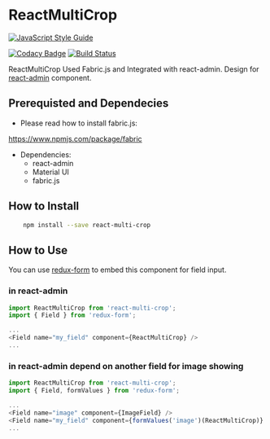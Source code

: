 # ReactMultiCrop


[![JavaScript Style Guide](https://cdn.rawgit.com/standard/standard/master/badge.svg)](https://github.com/standard/standard)

[![Codacy Badge](https://api.codacy.com/project/badge/Grade/0ea45a02956a4ca78eb39823c15b1cc8)](https://app.codacy.com/app/berviantoleo/ReactMultiCrop?utm_source=github.com&utm_medium=referral&utm_content=bervProject/ReactMultiCrop&utm_campaign=Badge_Grade_Settings)
[![Build Status](https://travis-ci.org/bervProject/ReactMultiCrop.svg?branch=master)](https://travis-ci.org/bervProject/ReactMultiCrop)

ReactMultiCrop Used Fabric.js and Integrated with react-admin. Design for [react-admin](https://github.com/marmelab/react-admin) component.

## Prerequisted and Dependecies

* Please read how to install fabric.js:

https://www.npmjs.com/package/fabric

* Dependencies:
  * react-admin
  * Material UI
  * fabric.js

## How to Install

```bash
    npm install --save react-multi-crop
```

## How to Use

You can use [redux-form](https://redux-form.com) to embed this component for field input.

### in react-admin

```js
import ReactMultiCrop from 'react-multi-crop';
import { Field } from 'redux-form';

...
<Field name="my_field" component={ReactMultiCrop} />
...
```
### in react-admin depend on another field for image showing

```js
import ReactMultiCrop from 'react-multi-crop';
import { Field, formValues } from 'redux-form';

...
<Field name="image" component={ImageField} />
<Field name="my_field" component={formValues('image')(ReactMultiCrop)} />
...
```
